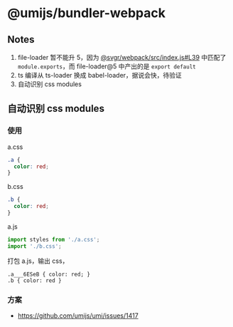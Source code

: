 # @umijs/bundler-webpack

## Notes

1. file-loader 暂不能升 5，因为 [@svgr/webpack/src/index.js#L39](https://github.com/gregberge/svgr/blob/7f258ab/packages/webpack/src/index.js#L39) 中匹配了 `module.exports`，而 file-loader@5 中产出的是 `export default`
2. ts 编译从 ts-loader 换成 babel-loader，据说会快，待验证
3. 自动识别 css modules

## 自动识别 css modules

### 使用

a.css

```css
.a {
  color: red;
}
```

b.css

```css
.b {
  color: red;
}
```

a.js

```js
import styles from './a.css';
import './b.css';
```

打包 a.js，输出 css，

```
.a___6ESeB { color: red; }
.b { color: red }
```

### 方案

- https://github.com/umijs/umi/issues/1417
